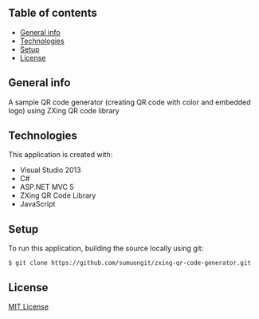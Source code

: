 ## Table of contents
* [General info](#general-info)
* [Technologies](#technologies)
* [Setup](#setup)
* [License](#license)

## General info
A sample QR code generator (creating QR code with color and embedded logo) using ZXing QR code library

## Technologies
This application is created with:
* Visual Studio 2013
* C# 
* ASP.NET MVC 5
* ZXing QR Code Library
* JavaScript
	
## Setup
To run this application, building the source locally using git:

```
$ git clone https://github.com/sumuongit/zxing-qr-code-generator.git
```

## License
[MIT License](https://github.com/sumuongit/zxing-qr-code-generator/blob/master/LICENSE)
